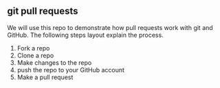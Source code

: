 ## git pull requests

We will use this repo to demonstrate how pull requests work with git and GitHub. The following steps layout explain the process.

1. Fork a repo
2. Clone a repo
3. Make changes to the repo 
4. push the repo to your GitHub account
5. Make a pull request

